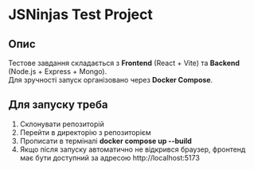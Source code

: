 # JSNinjas Test Project

## Опис
Тестове завдання складається з **Frontend** (React + Vite) та 
**Backend** (Node.js + Express + Mongo).  
Для зручності запуск організовано через **Docker Compose**.


## Для запуску треба 
1) Склонувати репозиторій
2) Перейти в директорію з репозиторієм
3) Прописати в терміналі **docker compose up --build**
4) Якщо після запуску автоматично не відкрився браузер,
фронтенд має бути доступний за адресою http://localhost:5173